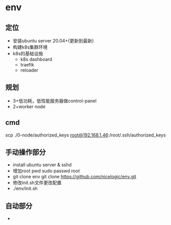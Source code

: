 # env

## 定位

* 安装ubuntu server 20.04+(更新到最新)
* 构建k8s集群环境 
* k8s的基础设施
	* k8s dashboard
	* traefik
	* reloader 

## 规划

* 3+低功耗，低性能服务器做control-panel
* 2+worker node

## cmd

scp ./0-node/authorized_keys root@192.168.1.46:/root/.ssh/authorized_keys 

## 手动操作部分

* install ubuntu server & sshd
* 增加root pwd
  sudo passwd root
* git clone env
  git clone https://github.com/nicelogic/env.git
* 修改init.sh文件更改配置
* ./env/init.sh


## 自动部分

* 


